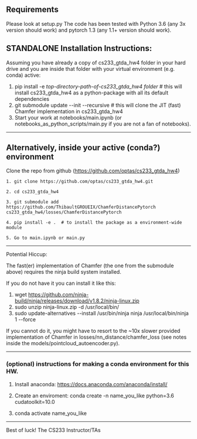 ## Requirements
Please look at setup.py 
The code has been tested with Python 3.6 (any 3x version should work) and pytorch 1.3 (any 1.1+ version should work).

## STANDALONE Installation Instructions:

Assuming you have already a copy of cs233_gtda_hw4 folder in your hard drive and you are inside that folder with your virtual environment (e.g. conda) active:

1. pip install -e _top-directory-path-of-cs233_gtda_hw4 folder_  # this will install cs233_gtda_hw4 as a python-package with all its default dependencies
2. git submodule update --init --recursive  # this will clone the JIT (fast) Chamfer implementation in cs233_gtda_hw4
3. Start your work at notebooks/main.ipynb  (or notebooks_as_python_scripts/main.py if you are not a fan of notebooks).

------
## Alternatively, inside your active (conda?) environment
Clone the repo from github (https://github.com/optas/cs233_gtda_hw4)
            
    1. git clone https://github.com/optas/cs233_gtda_hw4.git
    
    2. cd cs233_gtda_hw4
    
    3. git submodule add https://github.com/ThibaultGROUEIX/ChamferDistancePytorch cs233_gtda_hw4/losses/ChamferDistancePytorch
        
    4. pip install -e .  # to install the package as a environment-wide module
    
    5. Go to main.ipynb or main.py                

------

Potential Hiccup:

The fast(er) implementation of Chamfer (the one from the submodule above) requires the ninja build system installed.

If you do not have it you can install it like this:
1. wget https://github.com/ninja-build/ninja/releases/download/v1.8.2/ninja-linux.zip
2. sudo unzip ninja-linux.zip -d /usr/local/bin/
3. sudo update-alternatives --install /usr/bin/ninja ninja /usr/local/bin/ninja 1 --force

If you cannot do it, you might have to resort to the ~10x slower provided implementation of Chamfer in losses/nn_distance/chamfer_loss
(see notes inside the models/pointcloud_autoencoder.py).

-----
### (optional) instructions for making a conda environment for this HW.
1. Install anaconda: https://docs.anaconda.com/anaconda/install/
 
2. Create an enviroment: conda create -n name_you_like python=3.6 cudatoolkit=10.0

3. conda activate name_you_like

-----
Best of luck!
The CS233 Instructor/TAs

